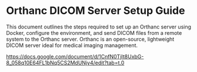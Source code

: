 # Orthanc DICOM Server Setup Guide

This document outlines the steps required to set up an Orthanc server using Docker, configure the environment, and send DICOM files from a remote system to the Orthanc server. Orthanc is an open-source, lightweight DICOM server ideal for medical imaging management.

https://docs.google.com/document/d/1CnfN0TjIt8UxbG-8_058q10E64FL1bNq5CS2MdUNjy4/edit?tab=t.0
